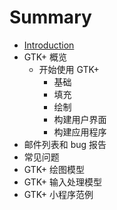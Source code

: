 # Summary

* [Introduction](README.md)
* GTK+ 概览
   * 开始使用 GTK+
       * 基础
       * 填充
       * 绘制
       * 构建用户界面
       * 构建应用程序
* 邮件列表和 bug 报告
* 常见问题
* GTK+ 绘图模型
* GTK+ 输入处理模型
* GTK+ 小程序范例


